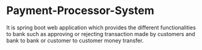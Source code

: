 # Payment-Processor-System
It is spring boot web application which provides the different functionalities to bank such as approving or rejecting transaction made by customers and bank to bank or customer to customer money transfer.
